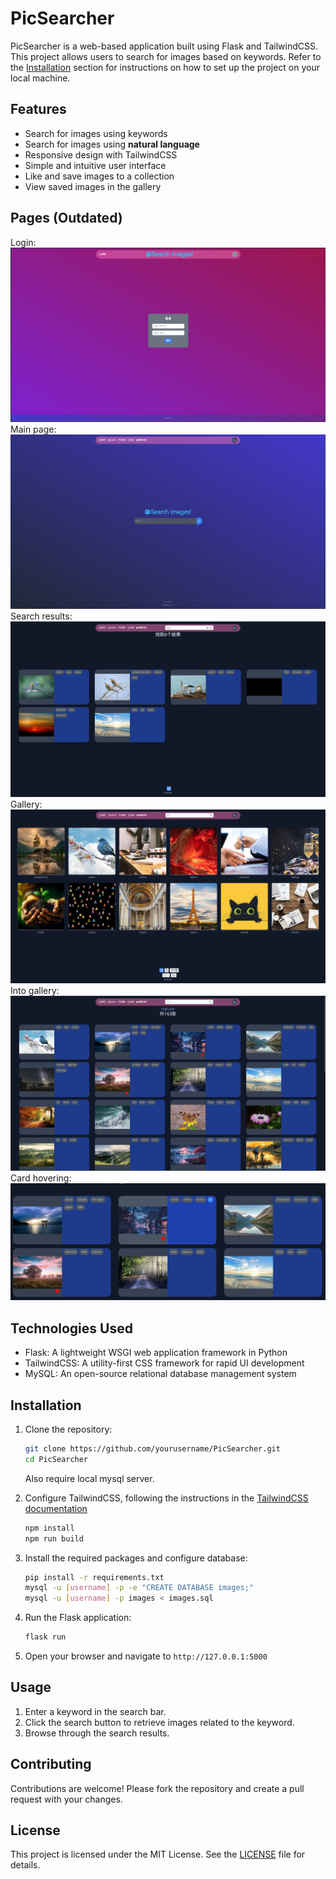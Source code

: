# PicSearcher

PicSearcher is a web-based application built using Flask and TailwindCSS. This project allows users to search for images based on keywords.
Refer to the [Installation](#installation) section for instructions on how to set up the project on your local machine.

## Features

- Search for images using keywords
- Search for images using **natural language**
- Responsive design with TailwindCSS
- Simple and intuitive user interface
- Like and save images to a collection
- View saved images in the gallery

## Pages (Outdated)
Login:
<img src='assets/login.png'>
Main page:
<img src='assets/main_page.png'>
Search results:
<img src='assets/search_results.png'>
Gallery:
<img src='assets/galleries.png'>
Into gallery:
<img src='assets/gallery_pics.png'>
Card hovering:
<img src='assets/card_focus.png'>

## Technologies Used

- Flask: A lightweight WSGI web application framework in Python
- TailwindCSS: A utility-first CSS framework for rapid UI development
- MySQL: An open-source relational database management system

## Installation

1. Clone the repository:
    ```bash
    git clone https://github.com/yourusername/PicSearcher.git
    cd PicSearcher
    ```
    Also require local mysql server.

2. Configure TailwindCSS, following the instructions in the [TailwindCSS documentation](https://tailwindcss.com/docs/installation)
    ```bash
    npm install
    npm run build
    ```

3. Install the required packages and configure database:
    ```bash
    pip install -r requirements.txt
    mysql -u [username] -p -e "CREATE DATABASE images;"
    mysql -u [username] -p images < images.sql
    ```


4. Run the Flask application:
    ```bash
    flask run
    ```

5. Open your browser and navigate to `http://127.0.0.1:5000`

## Usage

1. Enter a keyword in the search bar.
2. Click the search button to retrieve images related to the keyword.
3. Browse through the search results.


## Contributing

Contributions are welcome! Please fork the repository and create a pull request with your changes.

## License

This project is licensed under the MIT License. See the [LICENSE](LICENSE) file for details.
